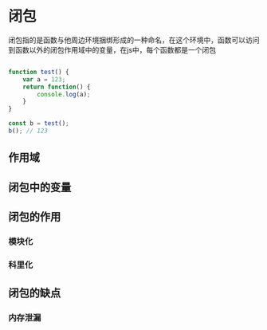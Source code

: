 # 闭包

闭包指的是函数与他周边环境捆绑形成的一种命名，在这个环境中，函数可以访问到函数以外的闭包作用域中的变量，在js中，每个函数都是一个闭包

```javascript

function test() {
    var a = 123;
    return function() {
        console.log(a);
    }
}

const b = test();
b(); // 123

```

## 作用域



## 闭包中的变量

## 闭包的作用

### 模块化

### 科里化

## 闭包的缺点

### 内存泄漏

